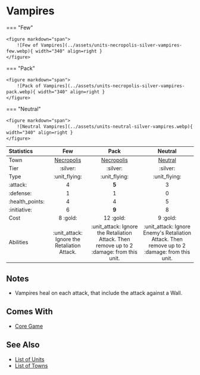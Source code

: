 # Vampires

=== "Few"

    <figure markdown="span">
        ![Few of Vampires](../assets/units-necropolis-silver-vampires-few.webp){ width="340" align=right }
    </figure>

=== "Pack"

    <figure markdown="span">
        ![Pack of Vampires](../assets/units-necropolis-silver-vampires-pack.webp){ width="340" align=right }
    </figure>

=== "Neutral"

    <figure markdown="span">
        ![Neutral Vampires](../assets/units-neutral-silver-vampires.webp){ width="340" align=right }
    </figure>


| Statistics | Few | Pack | Neutral |
| :--- | :---: | :---: | :---: |
| Town | [Necropolis](../towns/necropolis.md) | [Necropolis](../towns/necropolis.md) | [Neutral](../towns/neutral.md) |
| Tier | :silver: | :silver: | :silver: |
| Type | :unit_flying: | :unit_flying: | :unit_flying: |
| :attack: | 4 | **5** | 3 |
| :defense: | 1 | 1 | 0 |
| :health_points: | 4 | 4 | 5 |
| :initiative: | 6 | **9** | 8 |
| Cost | 8 :gold: | 12 :gold: | 9 :gold: |
| Abilities | :unit_attack: Ignore the Retaliation Attack. | :unit_attack: Ignore the Retaliation Attack. Then remove up to 2 :damage: from this unit. | :unit_attack: Ignore Enemy's Retaliation Attack. Then remove up to 2 :damage: from this unit. |


## Notes

- Vampires heal on each attack, that include the attack against a Wall.


## Comes With

- [Core Game](../content/core_game.md)


## See Also

- [List of Units](index.md)
- [List of Towns](../towns/index.md)